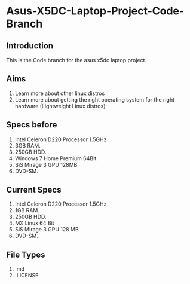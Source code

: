 # Asus-X5DC-Laptop-Project-Code-Branch
## Introduction
This is the Code branch for the asus x5dc laptop project.

## Aims 
1. Learn more about other linux distros
2. Learn more about getting the right operating system for the right hardware (Lightweight Linux distros)


## Specs before
1. Intel Celeron D220 Processor 1.5GHz
2. 3GB RAM.
3. 250GB HDD.
4. Windows 7 Home Premium 64Bit.
5. SiS Mirage 3 GPU 128MB 
6. DVD-SM.

## Current Specs
1. Intel Celeron D220 Processor 1.5GHz
2. 1GB RAM.
3. 250GB HDD.
4. MX Linux 64 Bit
5. SiS Mirage 3 GPU 128 MB
6. DVD-SM.

## File Types
1. .md
2. .LICENSE 

